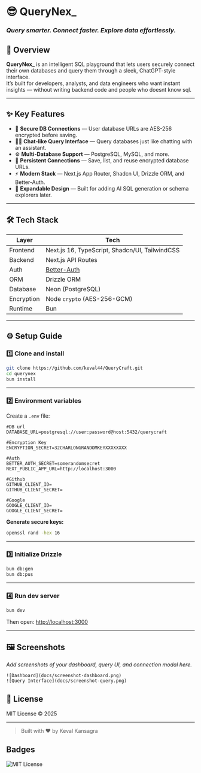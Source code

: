 # 😎 QueryNex\_

### _Query smarter. Connect faster. Explore data effortlessly._

## 🚀 Overview

**QueryNex\_** is an intelligent SQL playground that lets users securely connect their own databases and query them through a sleek, ChatGPT-style interface.  
It’s built for developers, analysts, and data engineers who want instant insights — without writing backend code and people who doesnt know sql.

---

## ✨ Key Features

- 🔐 **Secure DB Connections** — User database URLs are AES-256 encrypted before saving.
- 🧑‍💻 **Chat-like Query Interface** — Query databases just like chatting with an assistant.
- ⚙️ **Multi-Database Support** — PostgreSQL, MySQL, and more.
- 💾 **Persistent Connections** — Save, list, and reuse encrypted database URLs.
- ⚡ **Modern Stack** — Next.js App Router, Shadcn UI, Drizzle ORM, and Better-Auth.
- 🧩 **Expandable Design** — Built for adding AI SQL generation or schema explorers later.

---

## 🛠️ Tech Stack

| Layer      | Tech                                           |
| ---------- | ---------------------------------------------- |
| Frontend   | Next.js 16, TypeScript, Shadcn/UI, TailwindCSS |
| Backend    | Next.js API Routes                             |
| Auth       | [Better-Auth](https://better-auth.com)         |
| ORM        | Drizzle ORM                                    |
| Database   | Neon (PostgreSQL)                              |
| Encryption | Node `crypto` (AES-256-GCM)                    |
| Runtime    | Bun                                            |

---

## ⚙️ Setup Guide

### 1️⃣ Clone and install

```bash
git clone https://github.com/keval44/QueryCraft.git
cd querynex
bun install
```

---

### 2️⃣ Environment variables

Create a `.env` file:

```env
#DB url
DATABASE_URL=postgresql://user:password@host:5432/querycraft

#Encryption Key
ENCRYPTION_SECRET=32CHARLONGRANDOMKEYXXXXXXXX

#Auth
BETTER_AUTH_SECRET=somerandomsecret
NEXT_PUBLIC_APP_URL=http://localhost:3000

#Github
GITHUB_CLIENT_ID=
GITHUB_CLIENT_SECRET=

#Google
GOOGLE_CLIENT_ID=
GOOGLE_CLIENT_SECRET=
```

**Generate secure keys:**

```bash
openssl rand -hex 16
```

---

### 3️⃣ Initialize Drizzle

```bash
bun db:gen
bun db:pus
```

---

### 4️⃣ Run dev server

```bash
bun dev
```

Then open: [http://localhost:3000](http://localhost:3000)

---

## 🖼️ Screenshots

_Add screenshots of your dashboard, query UI, and connection modal here._

```
![Dashboard](docs/screenshot-dashboard.png)
![Query Interface](docs/screenshot-query.png)
```

## 📜 License

MIT License © 2025

---

> Built with ❤️ by Keval Kansagra

## Badges

![MIT License](https://img.shields.io/badge/License-MIT-green.svg)
